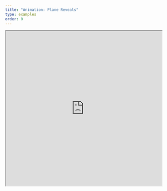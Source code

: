 ```yaml
---
title: "Animation: Plane Reveals"
type: examples
order: 0
---
```


<iframe class="example__iframe" width="100%" height="500" src="https://aframevr.github.io/aframe/examples/animation-plane-reveals/" allowfullscreen="yes"></iframe>
